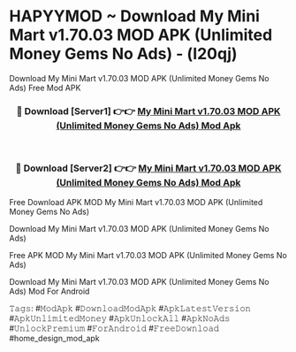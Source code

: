 # HAPYYMOD ~ Download My Mini Mart v1.70.03 MOD APK (Unlimited Money Gems No Ads) - (l20qj)
Download My Mini Mart v1.70.03 MOD APK (Unlimited Money Gems No Ads) Free Mod APK

<div align="center">
<h3>🔴 Download [Server1] 👉👉 <a href="https://apk-comot.site?title=My_Mini_Mart_v1.70.03_MOD_APK_(Unlimited_Money_Gems_No_Ads)">My Mini Mart v1.70.03 MOD APK (Unlimited Money Gems No Ads) Mod Apk</a></h3><br>

<h3>🔴 Download [Server2] 👉👉 <a href="https://apk-comot.site?title=My_Mini_Mart_v1.70.03_MOD_APK_(Unlimited_Money_Gems_No_Ads)">My Mini Mart v1.70.03 MOD APK (Unlimited Money Gems No Ads) Mod Apk</a></h3>
</div>


Free Download APK MOD My Mini Mart v1.70.03 MOD APK (Unlimited Money Gems No Ads)

Download My Mini Mart v1.70.03 MOD APK (Unlimited Money Gems No Ads) 

Free APK MOD My Mini Mart v1.70.03 MOD APK (Unlimited Money Gems No Ads) 

Download My Mini Mart v1.70.03 MOD APK (Unlimited Money Gems No Ads) Mod For Android

𝚃𝚊𝚐𝚜: #𝙼𝚘𝚍𝙰𝚙𝚔 #𝙳𝚘𝚠𝚗𝚕𝚘𝚊𝚍𝙼𝚘𝚍𝙰𝚙𝚔 #𝙰𝚙𝚔𝙻𝚊𝚝𝚎𝚜𝚝𝚅𝚎𝚛𝚜𝚒𝚘𝚗 #𝙰𝚙𝚔𝚄𝚗𝚕𝚒𝚖𝚒𝚝𝚎𝚍𝙼𝚘𝚗𝚎𝚢 #𝙰𝚙𝚔𝚄𝚗𝚕𝚘𝚌𝚔𝙰𝚕𝚕 #𝙰𝚙𝚔𝙽𝚘𝙰𝚍𝚜 #𝚄𝚗𝚕𝚘𝚌𝚔𝙿𝚛𝚎𝚖𝚒𝚞𝚖 #𝙵𝚘𝚛𝙰𝚗𝚍𝚛𝚘𝚒𝚍 #𝙵𝚛𝚎𝚎𝙳𝚘𝚠𝚗𝚕𝚘𝚊𝚍 #home_design_mod_apk